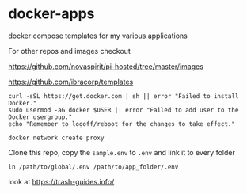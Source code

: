 # docker-apps
docker compose templates for my various applications

For other repos and images checkout

https://github.com/novaspirit/pi-hosted/tree/master/images

https://github.com/ibracorp/templates

```
curl -sSL https://get.docker.com | sh || error "Failed to install Docker."
sudo usermod -aG docker $USER || error "Failed to add user to the Docker usergroup."
echo "Remember to logoff/reboot for the changes to take effect."

```


```
docker network create proxy
```

Clone this repo, copy the `sample.env` to `.env` and link it to every folder
``` 
ln /path/to/global/.env /path/to/app_folder/.env 
```

look at https://trash-guides.info/

